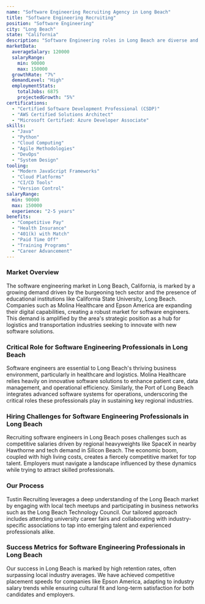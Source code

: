 ```yaml
---
name: "Software Engineering Recruiting Agency in Long Beach"
title: "Software Engineering Recruiting"
position: "Software Engineering"
city: "Long Beach"
state: "California"
description: "Software Engineering roles in Long Beach are diverse and involve developing, testing, and managing software applications."
marketData:
  averageSalary: 120000
  salaryRange:
    min: 90000
    max: 150000
  growthRate: "7%"
  demandLevel: "High"
  employmentStats:
    totalJobs: 6875
    projectedGrowth: "5%"
certifications:
  - "Certified Software Development Professional (CSDP)"
  - "AWS Certified Solutions Architect"
  - "Microsoft Certified: Azure Developer Associate"
skills:
  - "Java"
  - "Python"
  - "Cloud Computing"
  - "Agile Methodologies"
  - "DevOps"
  - "System Design"
tooling:
  - "Modern JavaScript Frameworks"
  - "Cloud Platforms"
  - "CI/CD Tools"
  - "Version Control"
salaryRange:
  min: 90000
  max: 150000
  experience: "2-5 years"
benefits:
  - "Competitive Pay"
  - "Health Insurance"
  - "401(k) with Match"
  - "Paid Time Off"
  - "Training Programs"
  - "Career Advancement"
---
```


### Market Overview
The software engineering market in Long Beach, California, is marked by a growing demand driven by the burgeoning tech sector and the presence of educational institutions like California State University, Long Beach. Companies such as Molina Healthcare and Epson America are expanding their digital capabilities, creating a robust market for software engineers. This demand is amplified by the area's strategic position as a hub for logistics and transportation industries seeking to innovate with new software solutions.
### Critical Role for Software Engineering Professionals in Long Beach
Software engineers are essential to Long Beach's thriving business environment, particularly in healthcare and logistics. Molina Healthcare relies heavily on innovative software solutions to enhance patient care, data management, and operational efficiency. Similarly, the Port of Long Beach integrates advanced software systems for operations, underscoring the critical roles these professionals play in sustaining key regional industries.

### Hiring Challenges for Software Engineering Professionals in Long Beach
Recruiting software engineers in Long Beach poses challenges such as competitive salaries driven by regional heavyweights like SpaceX in nearby Hawthorne and tech demand in Silicon Beach. The economic boom, coupled with high living costs, creates a fiercely competitive market for top talent. Employers must navigate a landscape influenced by these dynamics while trying to attract skilled professionals.

### Our Process
Tustin Recruiting leverages a deep understanding of the Long Beach market by engaging with local tech meetups and participating in business networks such as the Long Beach Technology Council. Our tailored approach includes attending university career fairs and collaborating with industry-specific associations to tap into emerging talent and experienced professionals alike.

### Success Metrics for Software Engineering Professionals in Long Beach
Our success in Long Beach is marked by high retention rates, often surpassing local industry averages. We have achieved competitive placement speeds for companies like Epson America, adapting to industry salary trends while ensuring cultural fit and long-term satisfaction for both candidates and employers.